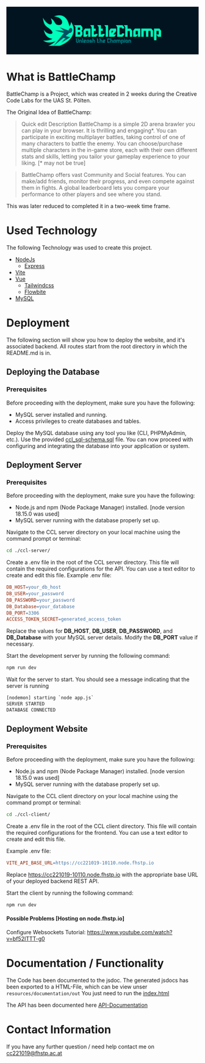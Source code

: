 ![logo.png](logo.png)
# What is BattleChamp

BattleChamp is a Project, which was created in 2 weeks during the Creative Code Labs for the UAS St. Pölten. 

The Original Idea of BattleChamp:

>  Quick edit
Description
BattleChamp is a simple 2D arena brawler you can play in your browser. It is thrilling and engaging*. You can participate in exciting multiplayer battles, taking control of one of many characters to battle the enemy. You can choose/purchase multiple characters in the in-game store, each with their own different stats and skills, letting you tailor your gameplay experience to your liking.
[* may not be true]

> BattleChamp offers vast Community and Social features. You can make/add friends, monitor their progress, and even compete against them in fights. A global leaderboard lets you compare your performance to other players and see where you stand.

This was later reduced to completed it in a two-week time frame.

# Used Technology

The following Technology was used to create this project.
- [NodeJs](https://nodejs.org/en)
  - [Express](https://expressjs.com)
- [Vite](https://vitejs.dev)
- [Vue](https://vuejs.org)
  - [Tailwindcss](https://tailwindcss.com)
  - [Flowbite](https://flowbite.com)
- [MySQL](https://www.mysql.com/de/)

# Deployment

The following section will show you how to deploy the website, and it's associated backend. All routes start from the root directory in which the README.md is in.

## Deploying the Database

### Prerequisites
Before proceeding with the deployment, make sure you have the following:
- MySQL server installed and running.
- Access privileges to create databases and tables.

Deploy the MySQL database using any tool you like (CLI, PHPMyAdmin, etc.). Use the provided [ccl_sql-schema.sql](resources/ccl_sql-schema.sql) file. You can now proceed with configuring and integrating the database into your application or system.

## Deployment Server

### Prerequisites
Before proceeding with the deployment, make sure you have the following:

- Node.js and npm (Node Package Manager) installed. [node version 18.15.0 was used]
- MySQL server running with the database properly set up.

Navigate to the CCL server directory on your local machine using the command prompt or terminal:

```bash
cd ./ccl-server/
```

Create a .env file in the root of the CCL server directory. This file will contain the required configurations for the API. You can use a text editor to create and edit this file.
Example .env file:

```makefile
DB_HOST=your_db_host
DB_USER=your_password
DB_PASSWORD=your_password
DB_Database=your_database
DB_PORT=3306
ACCESS_TOKEN_SECRET=generated_access_token
```

Replace the values for **DB_HOST**, **DB_USER**, **DB_PASSWORD**, and **DB_Database** with your MySQL server details. Modify the **DB_PORT** value if necessary.

Start the development server by running the following command:

```bash
npm run dev
```

Wait for the server to start. You should see a message indicating that the server is running
```
[nodemon] starting `node app.js`
SERVER STARTED
DATABASE CONNECTED
```

## Deployment Website

### Prerequisites
Before proceeding with the deployment, make sure you have the following:

- Node.js and npm (Node Package Manager) installed. [node version 18.15.0 was used]
- MySQL server running with the database properly set up.

Navigate to the CCL client directory on your local machine using the command prompt or terminal:

```bash
cd ./ccl-client/
```

Create a .env file in the root of the CCL client directory. This file will contain the required configurations for the frontend. You can use a text editor to create and edit this file.

Example .env file:

```makefile
VITE_API_BASE_URL=https://cc221019-10110.node.fhstp.io
```
Replace https://cc221019-10110.node.fhstp.io with the appropriate base URL of your deployed backend REST API.

Start the client by running the following command:

```bash
npm run dev
```

#### Possible Problems [Hosting on node.fhstp.io]

Configure Websockets Tutorial:
https://www.youtube.com/watch?v=bf52ITTT-g0

# Documentation / Functionality

The Code has been documented to the jsdoc. The generated jsdocs has been exported to a HTML-File, which can be view unser `resources/documentation/out`
You just need to run the [index.html](/resources/documentation/out/index.html)

The API has been documented here [API-Documentation](resources/documentation/API-Documentation.md)


# Contact Information

If you have any further question / need help contact me on cc221019@fhstp.ac.at

